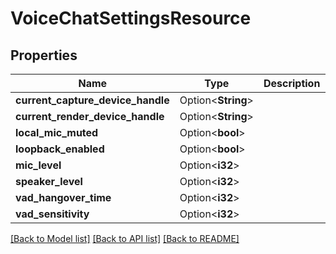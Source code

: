 # VoiceChatSettingsResource

## Properties

Name | Type | Description | Notes
------------ | ------------- | ------------- | -------------
**current_capture_device_handle** | Option<**String**> |  | [optional]
**current_render_device_handle** | Option<**String**> |  | [optional]
**local_mic_muted** | Option<**bool**> |  | [optional]
**loopback_enabled** | Option<**bool**> |  | [optional]
**mic_level** | Option<**i32**> |  | [optional]
**speaker_level** | Option<**i32**> |  | [optional]
**vad_hangover_time** | Option<**i32**> |  | [optional]
**vad_sensitivity** | Option<**i32**> |  | [optional]

[[Back to Model list]](../README.md#documentation-for-models) [[Back to API list]](../README.md#documentation-for-api-endpoints) [[Back to README]](../README.md)


